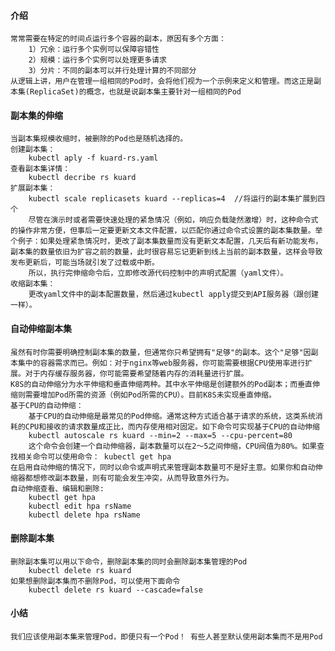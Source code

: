 #### 介绍

    常常需要在特定的时间点运行多个容器的副本，原因有多个方面：
        1）冗余：运行多个实例可以保障容错性
        2）规模：运行多个实例可以处理更多请求
        3）分片：不同的副本可以并行处理计算的不同部分
    从逻辑上讲，用户在管理一组相同的Pod时，会将他们视为一个示例来定义和管理。而这正是副本集(ReplicaSet)的概念，也就是说副本集主要针对一组相同的Pod

#### 副本集的伸缩

    当副本集规模收缩时，被删除的Pod也是随机选择的。
    创建副本集：
        kubectl aply -f kuard-rs.yaml
    查看副本集详情：
        kubectl decribe rs kuard
    扩展副本集：
        kubectl scale replicasets kuard --replicas=4  //将运行的副本集扩展到四个
        尽管在演示时或者需要快速处理的紧急情况（例如，响应负载陡然激增）时，这种命令式的操作非常方便，但事后一定要更新文本文件配置，以匹配你通过命令式设置的副本集数量。举个例子：如果处理紧急情况时，更改了副本集数量而没有更新文本配置，几天后有新功能发布，副本集的数量依旧为扩容之前的数量，此时很容易忘记更新到线上当前的副本数量，这样会导致发布更新后，可能当场就引发了过载或中断。
        所以，执行完伸缩命令后，立即修改源代码控制中的声明式配置（yaml文件）。
    收缩副本集：
        更改yaml文件中的副本配置数量，然后通过kubectl apply提交到API服务器（跟创建一样）。

#### 自动伸缩副本集

    虽然有时你需要明确控制副本集的数量，但通常你只希望拥有"足够"的副本。这个"足够"因副本集中的容器需求而已。例如：对于nginx等web服务器，你可能需要根据CPU使用率进行扩展。对于内存缓存服务器，你可能需要希望随着内存的消耗量进行扩展。
    K8S的自动伸缩分为水平伸缩和垂直伸缩两种。其中水平伸缩是创建额外的Pod副本；而垂直伸缩则需要增加Pod所需的资源（例如Pod所需的CPU）。目前K8S未实现垂直伸缩。
    基于CPU的自动伸缩：
        基于CPU的自动伸缩是最常见的Pod伸缩。通常这种方式适合基于请求的系统，这类系统消耗的CPU和接收的请求数量成正比，而内存使用相对固定。如下命令可实现基于CPU的自动伸缩
        kubectl autoscale rs kuard --min=2 --max=5 --cpu-percent=80
        这个命令会创建一个自动伸缩器，副本数量可以在2～5之间伸缩，CPU阀值为80%。如果查找相关命令可以使用命令： kubectl get hpa
    在启用自动伸缩的情况下，同时以命令或声明式来管理副本数量可不是好主意。如果你和自动伸缩器都想修改副本数量，则有可能会发生冲突，从而导致意外行为。
    自动伸缩查看、编辑和删除:
        kubectl get hpa
        kubectl edit hpa rsName
        kubectl delete hpa rsName

#### 删除副本集

    删除副本集可以用以下命令，删除副本集的同时会删除副本集管理的Pod
        kubectl delete rs kuard
    如果想删除副本集而不删除Pod，可以使用下面命令
        kubectl delete rs kuard --cascade=false

#### 小结

    我们应该使用副本集来管理Pod，即便只有一个Pod！ 有些人甚至默认使用副本集而不是用Pod